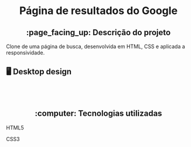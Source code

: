<h1 align="center">Página de resultados do Google</h1>
<h2 align="center">:page_facing_up: Descrição do projeto</h2>
<p>Clone de uma página de busca, desenvolvida em HTML, CSS e aplicada a responsividade.
<br>

## :desktop_computer: Desktop design
<br>

<br>
<h2 align="center"> :computer: Tecnologias utilizadas </h2>
<p>HTML5</p>
<p>CSS3</p>
